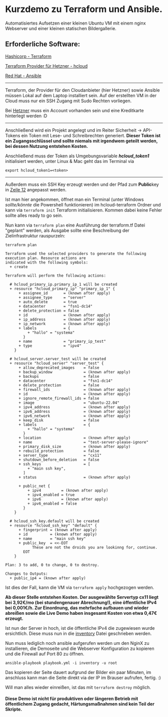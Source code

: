 # Kurzdemo zu Terraform und Ansible.

Automatisiertes Aufsetzen einer kleinen Ubuntu VM mit einem nginx Webserver und einer kleinen statischen Bildergallerie.

## Erforderliche Software:

[Hashicorp - Terraform](https://developer.hashicorp.com/terraform/install)

[Terraform Provider für Hetzner - hcloud](https://registry.terraform.io/providers/hetznercloud/hcloud/latest)

[Red Hat - Ansible](https://docs.ansible.com/ansible/latest/installation_guide/installation_distros.html)

---
Terraform, der Provider für den Cloudanbieter (hier Hetzner) sowie Ansible müssen Lokal auf dem Laptop installiert sein. Auf der erstellten VM in der Cloud muss nur ein SSH Zugang mit Sudo Rechten vorliegen.

Bei [Hetzner](https://accounts.hetzner.com/login) muss ein Account vorhanden sein und eine Kreditkarte hinterlegt werden :D

---
Anschließend wird ein Projekt angelegt und im Reiter Sicherheit -> API-Tokens ein Token mit Lese- und Schreibrechten generiert. 
**Dieser Token ist ein Zugangsschlüssel und sollte niemals mit irgendwem geteilt werden, bei dessen Nutzung entstehen Kosten.**

Anschließend muss der Token als Umgebungsvariable **_hcloud_token1_** initialisiert werden, unter Linux & Mac geht das im Terminal via

`
export hcloud_token1=<token>
`

---

Außerdem muss ein SSH Key erzeugt werden und der Pfad zum **Public**key in [Zeile 12](https://github.com/LinkJp/demo/blob/f46d671ee9cd16ebbe87654315d84f73c579dfdf/terraform.tf#L12) angepasst werden.

Ist man hier angekommen, öffnet man ein Terminal (unter Windows _sollte/könnte_ die Powershell funktionieren) im hcloud-terraform Ordner und kann via
`
terraform init
`
Terraform initialisieren. Kommen dabei keine Fehler sollte alles ready to go sein. 

Nun kann via 
`
terraform plan
`
eine Ausführung der terraform.tf Datei "geplant" werden, als Ausgabe sollte eine Beschreibung der Zielinfrastruktur rauspurzeln:

```
terraform plan

Terraform used the selected providers to generate the following execution plan. Resource actions are
indicated with the following symbols:
  + create

Terraform will perform the following actions:

  # hcloud_primary_ip.primary_ip_1 will be created
  + resource "hcloud_primary_ip" "primary_ip_1" {
      + assignee_id       = (known after apply)
      + assignee_type     = "server"
      + auto_delete       = true
      + datacenter        = "fsn1-dc14"
      + delete_protection = false
      + id                = (known after apply)
      + ip_address        = (known after apply)
      + ip_network        = (known after apply)
      + labels            = {
          + "hallo" = "systema"
        }
      + name              = "primary_ip_test"
      + type              = "ipv4"
    }

  # hcloud_server.server_test will be created
  + resource "hcloud_server" "server_test" {
      + allow_deprecated_images    = false
      + backup_window              = (known after apply)
      + backups                    = false
      + datacenter                 = "fsn1-dc14"
      + delete_protection          = false
      + firewall_ids               = (known after apply)
      + id                         = (known after apply)
      + ignore_remote_firewall_ids = false
      + image                      = "ubuntu-22.04"
      + ipv4_address               = (known after apply)
      + ipv6_address               = (known after apply)
      + ipv6_network               = (known after apply)
      + keep_disk                  = false
      + labels                     = {
          + "hallo" = "systema"
        }
      + location                   = (known after apply)
      + name                       = "test-server-please-ignore"
      + primary_disk_size          = (known after apply)
      + rebuild_protection         = false
      + server_type                = "cx11"
      + shutdown_before_deletion   = false
      + ssh_keys                   = [
          + "main ssh key",
        ]
      + status                     = (known after apply)

      + public_net {
          + ipv4         = (known after apply)
          + ipv4_enabled = true
          + ipv6         = (known after apply)
          + ipv6_enabled = false
        }
    }

  # hcloud_ssh_key.default will be created
  + resource "hcloud_ssh_key" "default" {
      + fingerprint = (known after apply)
      + id          = (known after apply)
      + name        = "main ssh key"
      + public_key  = <<-EOT
            These are not the droids you are lookinng for, continue.
        EOT
    }

Plan: 3 to add, 0 to change, 0 to destroy.

Changes to Outputs:
  + public_ip4 = (known after apply)
```

Ist dies der Fall, kann die VM via `terraform apply` hochgezogen werden. 

**Ab dieser Stelle entstehen Kosten. Der ausgewählte Servertyp cx11 liegt bei 3,92€/mo (bei stundengenauer Abrechnung!), eine öffentliche IPv4 bei 0,001€/h.
Zur Einordnung, das mehrfache aufbauen und wieder abreißen sowie die Live Demo haben insgesamt Kosten von etwa 0,47€ erzeugt.**

Ist nun der Server in hoch, ist die öffentliche IPv4 die zugewiesen wurde ersichtlich. Diese muss nun in die [inventory](https://github.com/LinkJp/demo/blob/main/inventory) Datei geschrieben werden.

Nun muss lediglich noch ansible aufgerufen werden um den NginX zu installieren, die Demoseite und die Webserver Konfiguration zu kopieren und die Firewall auf Port 80 zu öffnen.

`ansible-playbook playbook.yml -i inventory -u root`

Das kopieren der Seite dauert aufgrund der Bilder ein paar Minuten, im anschluss kann man die Seite direkt via der IP im Brauser aufrufen, fertig. :)

Will man alles wieder einreißen, ist das mit `terraform destroy` möglich.

#### Diese Demo ist nicht für produktiven oder längeren Betrieb mit öffentlichem Zugang gedacht, Härtungsmaßnahmen sind kein Teil der Skripte.